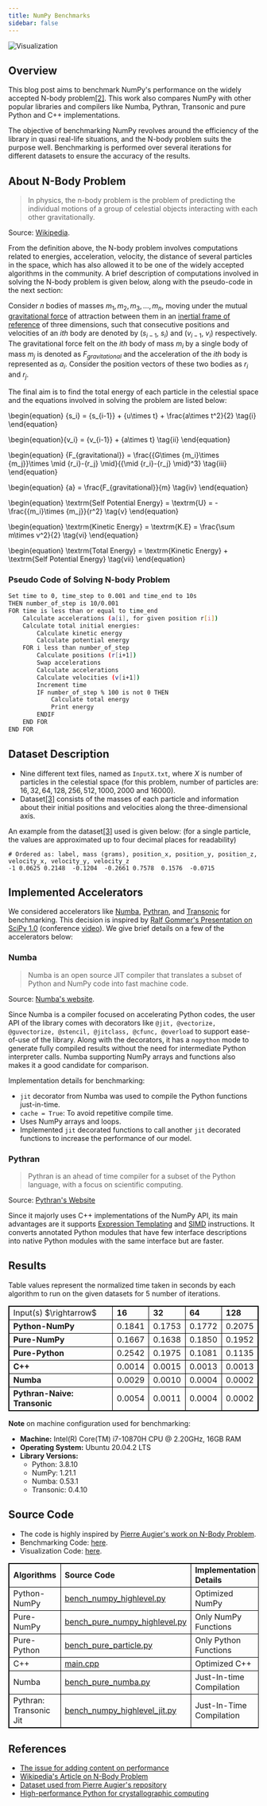 ```yaml
---
title: NumPy Benchmarks
sidebar: false
---
```


<img src = "/images/content_images/benchmarking-numpy.png" alt = "Visualization" title = "Performance Benchmark; Number of Iterations: 5">


## Overview

This blog post aims to benchmark NumPy's performance on the widely accepted N-body problem<a href="#nbody">[2]</a>. This work also compares NumPy with other popular libraries and compilers like Numba, Pythran, Transonic and pure Python and C++ implementations.

The objective of benchmarking NumPy revolves around the efficiency of the library in quasi real-life situations, and the N-body problem suits the purpose well. Benchmarking is performed over several iterations for different datasets to ensure the accuracy of the results.

<!--Towards the end of this post, an attempt will be made to make a conclusion on how NumPy can be efficient in solving problems like N-body problem.-->

<!-- The post is organized as: -->

<!-- Can be made like a content section? -->
<!-- 1. Overview: (current section): Discussing the objective of the post. -->
<!-- 2. About N-body Problem: Brief description on N-body problem and why it was chosen. -->
<!-- 3. Dataset Description -->
<!-- 4. Implemented Accelerators -->
<!-- 5. Results -->
<!-- 6. Source Code -->
<!-- 7. References -->


## About N-Body Problem

<script type="text/x-mathjax-config">
MathJax.Hub.Config({
tex2jax: {inlineMath: [['$','$'], ['\\(','\\)']]}
});
</script>

<script type="text/javascript" async
  src="https://cdnjs.cloudflare.com/ajax/libs/mathjax/2.7.4/MathJax.js?config=TeX-MML-AM_CHTML">
</script>

> In physics, the n-body problem is the problem of predicting the individual motions of a group of celestial objects interacting with each other gravitationally.

Source: [Wikipedia](https://en.wikipedia.org/wiki/N-body_problem).

From the definition above, the N-body problem involves computations related to energies, acceleration, velocity, the distance of several particles in the space, which has also allowed it to be one of the widely accepted algorithms in the community. A brief description of computations involved in solving the N-body problem is given below, along with the pseudo-code in the next section:

Consider $n$ bodies of masses $m_1, m_2, m_3, ... , m_n$, moving under the mutual [gravitational force](https://en.wikipedia.org/wiki/Gravity) of attraction between them in an [inertial frame of reference](https://en.wikipedia.org/wiki/Inertial_frame_of_reference) of three dimensions, such that consecutive  positions and velocities of an ${ith}$ body are denoted by ($s_{i-1}$, $s_i$) and ($v_{i-1}$, $v_i$) respectively. The gravitational force felt on the $ith$ body of mass $m_i$ by a single body of mass $m_j$ is denoted as $F_{gravitational}$ and the acceleration of the $ith$ body is represented as $a_i$. Consider the position vectors of these two bodies as $r_i$ and $r_j$.

The final aim is to find the total energy of each particle in the celestial space and the equations involved in solving the problem are listed below:

\begin{equation} {s_i} = {s_{i-1}} + {u\times t} + \frac{a\times t^2}{2} \tag{i} \end{equation}

\begin{equation}{v_i} = {v_{i-1}} + {a\times t} \tag{ii} \end{equation}

\begin{equation} {F_{gravitational}} = \frac{{G\times {m_i}\times {m_j}}\times \mid {r_i}-{r_j} \mid}{{\mid {r_i}-{r_j} \mid}^3} \tag{iii} \end{equation}

\begin{equation} {a} = \frac{F_{gravitational}}{m} \tag{iv} \end{equation}

\begin{equation} \textrm{Self Potential Energy} = \textrm{U} = -\frac{{m_i}\times {m_j}}{r^2} \tag{v} \end{equation}

\begin{equation} \textrm{Kinetic Energy} = \textrm{K.E} = \frac{\sum m\times v^2}{2} \tag{vi} \end{equation}

\begin{equation} \textrm{Total Energy} = \textrm{Kinetic Energy} + \textrm{Self Potential Energy} \tag{vii} \end{equation}

### Pseudo Code of Solving N-body Problem

```bash
Set time to 0, time_step to 0.001 and time_end to 10s
THEN number_of_step is 10/0.001
FOR time is less than or equal to time_end
    Calculate accelerations (a[i], for given position r[i])
    Calculate total initial energies:
        Calculate kinetic energy
        Calculate potential energy
    FOR i less than number_of_step
        Calculate positions (r[i+1])
        Swap accelerations
        Calculate accelerations
        Calculate velocities (v[i+1])
        Increment time
        IF number_of_step % 100 is not 0 THEN
            Calculate total energy
            Print energy
        ENDIF
    END FOR
END FOR
```

## Dataset Description

* Nine different text files, named as `InputX.txt`, where $X$ is number of particles in the celestial space (for this problem, number of particles are: $16, 32, 64, 128, 256, 512, 1000, 2000$ and $16000$).
* Dataset<a href="#data">[3]</a> consists of the masses of each particle and information about their initial positions and velocities along the three-dimensional axis.

An example from the dataset<a href="#data">[3]</a> used is given below: (for a single particle, the values are approximated up to four decimal places for readability)

```
# Ordered as: label, mass (grams), position_x, position_y, position_z, velocity_x, velocity_y, velocity_z
-1 0.0625 0.2148  -0.1204  -0.2661 0.7578  0.1576  -0.0715
```

## Implemented Accelerators

We considered accelerators like [Numba](http://numba.pydata.org/), [Pythran](https://transonic.readthedocs.io/), and [Transonic](https://transonic.readthedocs.io/) for benchmarking. This decision is inspired by [Ralf Gommer's Presentation on SciPy 1.0](https://www.slideshare.net/RalfGommers/scipy-10-and-beyond-a-story-of-community-and-code) (conference [video](https://www.youtube.com/watch?v=oHmm3mPxg6Y)). We give brief details on a few of the accelerators below:

### Numba

> Numba is an open source JIT compiler that translates a subset of Python and NumPy code into fast machine code.

Source: [Numba's website](http://numba.pydata.org/).

Since Numba is a compiler focused on accelerating Python codes, the user API of the library comes with decorators like `@jit, @vectorize, @guvectorize, @stencil, @jitclass, @cfunc, @overload` to support ease-of-use of the library. Along with the decorators, it has a `nopython` mode to generate fully compiled results without the need for intermediate Python interpreter calls. Numba supporting NumPy arrays and functions also makes it a good candidate for comparison.

<!-- NumPy and Numba both use a similar type of compilation for ufuncs in manual looping resulting in the same speed.  Another thing that Numba lacks behind is that it does not support all functions of NumPy. There are functions in NumPy which does not hold up some of the optional arguments in nopython mode. It can implement linear algebra calls in the compiled functions but does not return any faster implementation. -->

Implementation details for benchmarking:

* `jit` decorator from Numba was used to compile the Python functions just-in-time.
* `cache = True`: To avoid repetitive compile time.
* Uses NumPy arrays and loops.
* Implemented `jit` decorated functions to call another `jit` decorated functions to increase the performance of our model.

### Pythran

> Pythran is an ahead of time compiler for a subset of the Python language, with a focus on scientific computing.

Source: [Pythran's Website](https://pythran.readthedocs.io/en/latest/#)

Since it majorly uses C++ implementations of the NumPy API, its main advantages are it supports [Expression Templating](https://en.wikipedia.org/wiki/Expression_templates) and [SIMD](https://en.wikipedia.org/wiki/SIMD) instructions. It converts annotated Python modules that have few interface descriptions into native Python modules with the same interface but are faster.

<!-- NumPy arrays in Cython should be stored in contiguous memory like C-style or Fortran to use Pythran in the backend. Here, the Pythran lacks behind. Another limitation is that the sequence of bytes of words must be the same as the targeted architecture to make Pythran work.-->

## Results

Table values represent the normalized time taken in seconds by each algorithm to run on the given datasets for $5$ number of iterations.

<html>
<head>
<style>
table, th, td {
  border: 1px solid black;
  border-collapse: collapse;
}
</style>
</head>
<body>
<table>
 <tr>
  <td>Input(s) $\rightarrow$</td>
  <td><b>16</b></td>
  <td><b>32</b></td>
  <td><b>64</b></td>
  <td><b>128</b></td>
 </tr>
 <tr>
  <tr>
  <td><b>Python-NumPy</b></td>
  <td>0.1841</td>
  <td>0.1753</td>
  <td>0.1772</td>
  <td>0.2075</td>
 </tr>
 <tr>
  <td><b>Pure-NumPy</b></td>
  <td>0.1667</td>
  <td>0.1638</td>
  <td>0.1850</td>
  <td>0.1952</td>
 </tr>
<tr>
  <td><b>Pure-Python</b></td>
  <td>0.2542</td>
  <td>0.1975</td>
  <td>0.1081</td>
  <td>0.1135</td>
</tr>
 <tr>
  <td><b>C++</b></td>
  <td>0.0014</td>
  <td>0.0015</td>
  <td>0.0013</td>
  <td>0.0013</td>
 <tr>
  <td><b>Numba</b></td>
  <td>0.0029</td>
  <td>0.0010</td>
  <td>0.0004</td>     <!-- Zero division error -->
  <td>0.0002</td>
 </tr>
 <tr>
  <td><b>Pythran-Naive: Transonic</b></td>
  <td>0.0054</td>
  <td>0.0011</td>
  <td>0.0004</td>
  <td>0.0002</td>
 </tr>
</table>
</body>
</html>

**Note** on machine configuration used for benchmarking:

* **Machine:** Intel(R) Core(TM) i7-10870H CPU @ 2.20GHz, 16GB RAM
* **Operating System:** Ubuntu 20.04.2 LTS
* **Library Versions:**
    * Python: 3.8.10
    * NumPy: 1.21.1
    * Numba: 0.53.1
    * Transonic: 0.4.10

## Source Code

* The code is highly inspired by <a href = "https://github.com/paugier/nbabel">Pierre Augier's work on N-Body Problem</a>.
* Benchmarking Code: <a href = "/benchmarks/python/benchmark-2.py">here</a>.
* Visualization Code: <a href = "/benchmarks/python/plot.py">here</a>.

<html>
<head>
<style>
table, th, td {
  border: 1px solid black;
  border-collapse: collapse;
}
</style>
</head>
 <table>
  <tr>
   <td><b>Algorithms</b></td>
   <td><b>Source Code</b></td>
   <td><b>Implementation Details</b></td>
  </tr>
  <tr>
   <td>Python-NumPy</td>
   <td><a href = "/benchmarks/python/bench_numpy_highlevel.py">bench_numpy_highlevel.py</a></td>
   <td>Optimized NumPy</td>
  </tr>
  <tr>
   <td>Pure-NumPy</td>
   <td><a href = "/benchmarks/python/bench_numpy_highlevel.py">bench_pure_numpy_highlevel.py</a></td>
   <td>Only NumPy Functions</td>
  </tr>
  <tr>
   <td>Pure-Python</td>
   <td><a href = "/benchmarks/python/bench_pure_particle.py">bench_pure_particle.py</a></td>
   <td>Only Python Functions</td>
  </tr>
 <tr>
  <td>C++</td>
  <td><a href = "/benchmarks/cpp/main.cpp">main.cpp</a></td>
  <td>Optimized C++</td>
 </tr>
 <tr>
   <td>Numba</td>
   <td><a href = "/benchmarks/python/bench_numba.py">bench_pure_numba.py</a></td>
   <td>Just-In-time Compilation</td>
  </tr>
 <tr>
  <td>Pythran: Transonic Jit</td>
  <td><a href = "/benchmarks/python/bench_numpy_highlevel_jit.py">bench_numpy_highlevel_jit.py</a></td>
  <td>Just-In-Time Compilation</td>
 </tr>
 </table>
</html>


## References

* [The issue for adding content on performance](https://github.com/numpy/numpy.org/issues/370)
* <a id="nbody" href="https://en.wikipedia.org/wiki/N-body_problem">Wikipedia's Article on N-Body Problem</a>
* <a id="data" href="https://github.com/paugier/nbabel/tree/master/data">Dataset used from Pierre Augier's repository</a>
* [High-performance Python for crystallographic computing](https://onlinelibrary.wiley.com/iucr/doi/10.1107/S1600576719008471)
